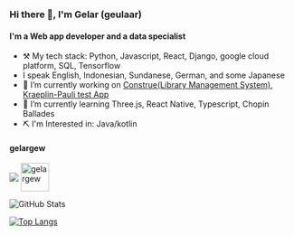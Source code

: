 ### Hi there 👋, I'm Gelar (geulaar)

<!--
**gelargew/gelargew** is a ✨ _special_ ✨ repository because its `README.md` (this file) appears on your GitHub profile.

Here are some ideas to get you started:


- 👯 I’m looking to collaborate on ...
- 🤔 I’m looking for help with ...
- 💬 Ask me about ...
- 📫 How to reach me: ...
- 😄 Pronouns: ...
- ⚡ Fun fact: ...
-->

#### I'm a Web app developer and a data specialist

- ⚒️ My tech stack: Python, Javascript, React, Django, google cloud platform, SQL, Tensorflow
- I speak English, Indonesian, Sundanese, German, and some Japanese
- 🔭 I’m currently working on [Construe(Library Management System)](https://github.com/gelargew/construe), [Kraeplin-Pauli test App](https://github.com/gelargew/kraepelin-pauli)
- 🌱 I’m currently learning Three.js, React Native, Typescript, Chopin Ballades
- ⛏ I'm Interested in: Java/kotlin

#### gelargew
<a href="https://www.codewars.com/users/gelar" target="blank"><img src="https://www.codewars.com/users/gelar/badges/large" align="center" ></a>
<a href="https://www.hackerrank.com/gelargew" target="blank"><img align="center" src="https://cdn.jsdelivr.net/npm/simple-icons@3.0.1/icons/hackerrank.svg" alt="gelargew" height="50" /></a>

<p><img src="https://github-readme-stats.vercel.app/api?username=gelargew&hide=prs,issues,contribs&amp;show_icons=true&theme=merko&hide_border=true" alt="GitHub Stats"></p>

[![Top Langs](https://github-readme-stats.vercel.app/api/top-langs/?username=gelargew&layout=compact&theme=merko&hide_border=true)](https://github.com/gelargew)
